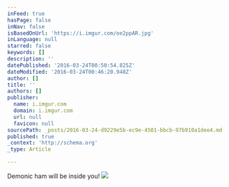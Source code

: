 ```yaml
---
inFeed: true
hasPage: false
inNav: false
isBasedOnUrl: 'https://i.imgur.com/oe2ppAR.jpg'
inLanguage: null
starred: false
keywords: []
description: ''
datePublished: '2016-03-24T00:50:54.825Z'
dateModified: '2016-03-24T00:46:20.948Z'
author: []
title: ''
authors: []
publisher:
  name: i.imgur.com
  domain: i.imgur.com
  url: null
  favicon: null
sourcePath: _posts/2016-03-24-d9229e5b-ec9e-4501-bbcb-97b910a1dee4.md
published: true
_context: 'http://schema.org'
_type: Article

---
```

Demonic ham will be inside you!
![](https://i.imgur.com/oe2ppAR.jpg)
